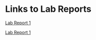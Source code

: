 
# Links to Lab Reports

[Lab Report 1](lab-report-1-week-2.html)

[Lab Report 1](https://calistajlee.github.io/cse15l-lab-reports/lab-report-1-week-2.html)


